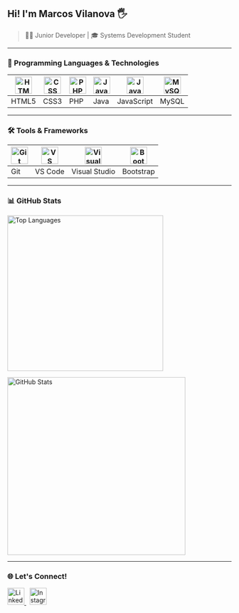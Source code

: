 ## <div align="left">Hi! I'm Marcos Vilanova 🖐️</div>

> 👨‍💻 Junior Developer | 🎓 Systems Development Student  


---

### 🚀 Programming Languages & Technologies

| <img src="https://cdn.jsdelivr.net/gh/devicons/devicon@latest/icons/html5/html5-original.svg" alt="HTML" width="38"> | <img src="https://cdn.jsdelivr.net/gh/devicons/devicon@latest/icons/css3/css3-original.svg" alt="CSS" width="38"> | <img src="https://cdn.jsdelivr.net/gh/devicons/devicon@latest/icons/php/php-original.svg" alt="PHP" width="38"> | <img src="https://cdn.jsdelivr.net/gh/devicons/devicon@latest/icons/java/java-original-wordmark.svg" alt="Java" width="38"> | <img src="https://cdn.jsdelivr.net/gh/devicons/devicon@latest/icons/javascript/javascript-original.svg" alt="JavaScript" width="38"> | <img src="https://cdn.jsdelivr.net/gh/devicons/devicon@latest/icons/mysql/mysql-original-wordmark.svg" alt="MySQL" width="38"> |
|---|---|---|---|---|---|
| HTML5 | CSS3 | PHP | Java | JavaScript | MySQL |

---

### 🛠️ Tools & Frameworks

| <img src="https://cdn.jsdelivr.net/gh/devicons/devicon@latest/icons/git/git-original.svg" alt="Git" width="38"> | <img src="https://upload.wikimedia.org/wikipedia/commons/thumb/2/2d/Visual_Studio_Code_1.18_icon.svg/1200px-Visual_Studio_Code_1.18_icon.svg.png" alt="VS Code" width="38"> | <img src="https://cdn.jsdelivr.net/gh/devicons/devicon@latest/icons/visualstudio/visualstudio-original.svg" alt="Visual Studio" width="38"> | <img src="https://cdn.jsdelivr.net/gh/devicons/devicon@latest/icons/bootstrap/bootstrap-plain.svg" alt="Bootstrap" width="38"> |
|---|---|---|---|
| Git | VS Code | Visual Studio | Bootstrap |

---

### 📊 GitHub Stats

<div align="left">
  <p>
    <img src="https://github-readme-stats.vercel.app/api/top-langs/?username=MarcosVilanova&langs_count=8&theme=tokyonight&layout=compact" alt="Top Languages" width="350" />
  </p>
  <p>
    <img src="https://github-readme-stats.vercel.app/api?username=MarcosVilanova&show_icons=true&theme=tokyonight" alt="GitHub Stats" width="400" />
  </p>
</div>

---

### 🌐 Let's Connect!

<div align="left">
  <a href="https://www.instagram.com/_marcosvilanova/" target="_blank" rel="noopener noreferrer">
    <img src="https://raw.githubusercontent.com/rahuldkjain/github-profile-readme-generator/master/src/images/icons/Social/linked-in-alt.svg" alt="LinkedIn" width="38" />
  </a> &nbsp;
  <a href="https://www.instagram.com/_henrique_vilanova/" target="_blank" rel="noopener noreferrer">
    <img src="https://raw.githubusercontent.com/rahuldkjain/github-profile-readme-generator/master/src/images/icons/Social/instagram.svg" alt="Instagram" width="38" />
  </a>
</div>
